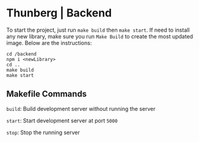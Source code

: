 # Thunberg | Backend

To start the project, just run `make build` then `make start`. If need to install any new library, make sure you run `Make Build` to create the most updated image. Below are the instructions:

``` Terminal Command
cd /backend
npm i <newLibrary>
cd .. 
make build
make start
```

## Makefile Commands

`build`: Build development server without running the server

`start`: Start development server at port `5000`

`stop`: Stop the running server